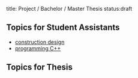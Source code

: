 title: Project / Bachelor / Master Thesis
status:draft


## Topics for Student Assistants

-   [construction design](thesis/konstruktion.pdf "topics")
- 	[programming C++](thesis/programmierung.pdf)


## Topics for Thesis
